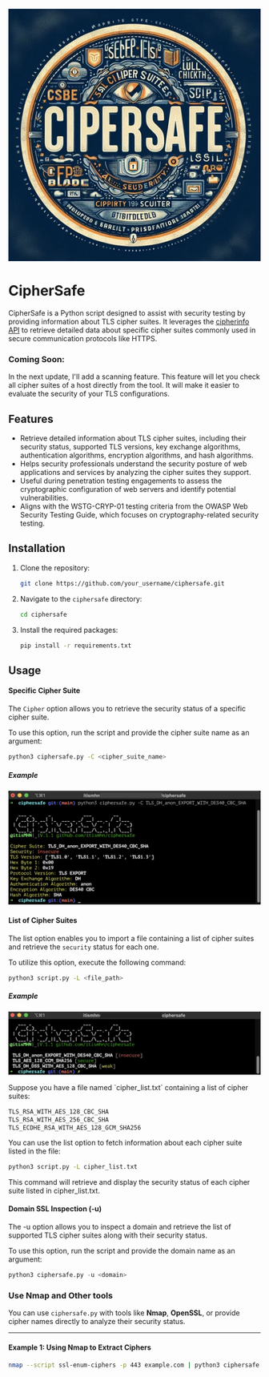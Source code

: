 <p align="center">
  <img src="images/ciphersafe.jpg" />
</p>

# CipherSafe
CipherSafe is a Python script designed to assist with security testing by providing information about TLS cipher suites. It leverages the [cipherinfo API](https://github.com/hcrudolph/ciphersuite.info.git) to retrieve detailed data about specific cipher suites commonly used in secure communication protocols like HTTPS.

### Coming Soon:
In the next update, I'll add a scanning feature. This feature will let you check all cipher suites of a host directly from the tool. It will make it easier to evaluate the security of your TLS configurations.

## Features

- Retrieve detailed information about TLS cipher suites, including their security status, supported TLS versions, key exchange algorithms, authentication algorithms, encryption algorithms, and hash algorithms.
- Helps security professionals understand the security posture of web applications and services by analyzing the cipher suites they support.
- Useful during penetration testing engagements to assess the cryptographic configuration of web servers and identify potential vulnerabilities.
- Aligns with the WSTG-CRYP-01 testing criteria from the OWASP Web Security Testing Guide, which focuses on cryptography-related security testing.

## Installation

1. Clone the repository:

    ```bash
    git clone https://github.com/your_username/ciphersafe.git
    ```

2. Navigate to the `ciphersafe` directory:

    ```bash
    cd ciphersafe
    ```

3. Install the required packages:

    ```bash
    pip install -r requirements.txt
    ```

## Usage

#### Specific Cipher Suite

The `Cipher` option allows you to retrieve the security status of a specific cipher suite.

To use this option, run the script and provide the cipher suite name as an argument:

```bash
python3 ciphersafe.py -C <cipher_suite_name>
```
##### Example
<p align="center">
  <img src="images/cipher-arg.png" />
</p>

#### List of Cipher Suites

The list option enables you to import a file containing a list of cipher suites and retrieve the `security` status for each one.

To utilize this option, execute the following command:

```bash
python3 script.py -L <file_path>
```
##### Example
<p align="center">
  <img src="images/list-arg.png" />
</p>
Suppose you have a file named `cipher_list.txt` containing a list of cipher suites:

```
TLS_RSA_WITH_AES_128_CBC_SHA
TLS_RSA_WITH_AES_256_CBC_SHA
TLS_ECDHE_RSA_WITH_AES_128_GCM_SHA256
```

You can use the list option to fetch information about each cipher suite listed in the file:

```bash
python3 script.py -L cipher_list.txt
```
This command will retrieve and display the security status of each cipher suite listed in cipher_list.txt.
#### Domain SSL Inspection (-u)

The -u option allows you to inspect a domain and retrieve the list of supported TLS cipher suites along with their security status.

To use this option, run the script and provide the domain name as an argument:
```python
python3 ciphersafe.py -u <domain>
```
### Use Nmap and Other tools

You can use `ciphersafe.py` with tools like **Nmap**, **OpenSSL**, or provide cipher names directly to analyze their security status.

---

#### Example 1: Using Nmap to Extract Ciphers

```bash
nmap --script ssl-enum-ciphers -p 443 example.com | python3 ciphersafe.py